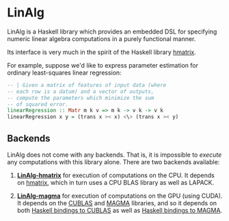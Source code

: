 LinAlg
======

LinAlg is a Haskell library which provides an embedded DSL for
specifying numeric linear algebra computations in a purely
functional manner.

Its interface is very much in the spirit of the Haskell library
[hmatrix](http://hackage.haskell.org/package/hmatrix).

For example, suppose we'd like to express parameter estimation
for ordinary least-squares linear regression:

```Haskell
-- | Given a matrix of features of input data (where
-- each row is a datum) and a vector of outputs,
-- compute the parameters which minimize the sum
-- of squared error.
linearRegression :: Matr m k v => m k -> v k -> v k
linearRegression x y = (trans x >< x) <\> (trans x >< y)
```

Backends
--------

LinAlg does not come with any backends. That is, it is
impossible to *execute* any computations with this library
alone. There are two backends available:

1. **[LinAlg-hmatrix](https://github.com/bmsherman/LinAlg-hmatrix)**
for execution of computations on the CPU. It depends on 
[hmatrix](http://hackage.haskell.org/package/hmatrix), which
in turn uses a CPU BLAS library as well as LAPACK.

2. **[LinAlg-magma](https://github.com/bmsherman/LinAlg-magma)** for
execution of computations on the GPU (using CUDA). It depends
on the 
[CUBLAS](https://developer.nvidia.com/cuBLAS) and 
[MAGMA](http://icl.cs.utk.edu/magma/) libraries, and so it depends on both
[Haskell bindings to CUBLAS](https://github.com/bmsherman/cublas)
as well as
[Haskell bindings to MAGMA](https://github.com/bmsherman/magma-gpu).
